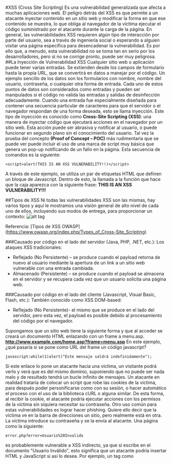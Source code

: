 #XSS (Cross Site Scripting) 
Es una vulnerabilidad generalizada que afecta a muchas aplicaciones web. El peligro detrás del XSS es que permite a un atacante inyectar contenido en un sitio web y modificar la forma en que ese contenido se muestra, lo que obliga al navegador de la víctima ejecutar el código suministrado por el atacante durante la carga de la página.
En general, las vulnerabilidades XSS requieren algún tipo de interacción por parte del usuario, sea a través de ingeniería social o esperando a alguien visitar una página específica para desencadenar la vulnerabilidad. Es por ello que, a menudo, esta vulnerabilidad no se toma tan en serio por los desarrolladores, pero si no se corrige pronto, puede ser muy peligrosa.
##La Inyección de Vulnerabilidad XSS
Cualquier sitio web o aplicación puede tener varias entradas. Se extienden desde los campos de formulario hasta la propia URL, que se convertirá en datos a manejar por el código. Un ejemplo sencillo de los datos son los formularios con nombre, nombre del usuario, contraseña, o cualquier otra forma de entrada.
Cada uno de estos puntos de datos son considerados como entradas y pueden ser manipulados si el código no valida las entradas y salidas de desinfección adecuadamente. Cuando una entrada fue especialmente diseñada para contener una secuencia particular de caracteres para que el servidor o el navegador respondan de una forma deseada, esto se llama inyección.
Este tipo de inyección es conocido como **Cross-Site Scripting (XSS)**: una manera de inyectar código que ejecutará acciones en el navegador por un sitio web. Esta acción puede ser abrasiva y notificar al usuario, o puede funcionar en segundo plano sin el conocimiento del usuario.
Tal vez la prueba del concepto **(Proof of Concept – POC)** más rudimentaria que se puede ver puede incluir el uso de una marca de script muy básica que genera un pop-up notificando de un fallo en la página. Esta secuencia de comandos es la siguiente:
```
<script>alert(THIS IS AN XSS VULNERABILITY!!)</script>
```
A través de este ejemplo, se utiliza un par de etiquetas HTML que definen un bloque de Javascript. Dentro de esto, la llamada a la función que hace que la caja aparezca con la siguiente frase: **THIS IS AN XSS VULNERABILITY!!!**

##Tipos de XSS
Ni todas las vulnerabilidades XSS son las mismas, hay varios tipos y aquí le mostramos una visión general de alto nivel de cada uno de ellos, incluyendo sus modos de entrega, para proporcionar un contexto:
![alt tag](https://blog.sucuri.net/wp-content/uploads/2016/04/Sucuri-Blog-XSS-Types.png)

Referencia: [Tipos de XSS OWASP] (https://www.owasp.org/index.php/Types_of_Cross-Site_Scripting)

###Causado por código en el lado del servidor (Java, PHP, .NET, etc.):
Los ataques XSS tradicionales:
+ Reflejado (No Persistente) – se produce cuando el payload retorna de nuevo al usuario mediante la apertura de un link a un sitio web vulnerable con una entrada cambiada.
+ Almacenado (Persistente) – se produce cuando el payload se almacena en el servidor y se recupera cada vez que un usuario solicita una página web.

###Causado por código en el lado del cliente (Javascript, Visual Basic, Flash, etc.):
También conocido como XSS DOM-based:
+ Reflejado (No Persistente)- el mismo que se produce en el lado del servidor, pero esta vez, el payload es posible debido al procesamiento del código por el navegador.

Supongamos que un sitio web tiene la siguiente forma y que al acceder se creará un documento HTML enlazando con un frame a menu.asp.
__http://www.example.com/home.asp?frame=menu.asp__
En este ejemplo, ¿qué pasaría si se pone como URL del frame un código javascript?
```
javascript:while(1)alert("Este mensaje saldrá indefinidamente");
```
Si este enlace lo pone un atacante hacia una víctima, un visitante podrá verlo y verá que es del mismo dominio, suponiendo que no puede ser nada malo y de resultado tendrá un bucle infinito de mensajes.
Un atacante en realidad trataría de colocar un script que robe las cookies de la víctima, para después poder personificarse como con su sesión, o hacer automático el proceso con el uso de la biblioteca cURL o alguna similar. De esta forma, al recibir la cookie, el atacante podría ejecutar acciones con los permisos de la víctima sin siquiera necesitar su contraseña.
Otro uso común para estas vulnerabilidades es lograr hacer phishing. Quiere ello decir que la víctima ve en la barra de direcciones un sitio, pero realmente está en otra. La víctima introduce su contraseña y se la envía al atacante.
Una página como la siguiente:
```
error.php?error=Usuario%20Invalido
```
es probablemente vulnerable a XSS indirecto, ya que si escribe en el documento "Usuario Inválido", esto significa que un atacante podría insertar HTML y JavaScript si así lo desea.
Por ejemplo, un tag como <script> que ejecute código javascript, cree otra sesión bajo otro usuario y mande la sesión actual al atacante.
Para probar vulnerabilidades de XSS en cookies, se puede modificar el contenido de una cookie de forma sencilla, usando el siguiente script. Sólo se debe colocar en la barra de direcciones, y presionar 'Enter'.
```
javascript:void prompt("Introduce la cookie:",document.cookie).replace(/[^;]+/g,function(_){document.cookie=_;});
```
+ Almacenado (Persistente) – el mismo que se produce en el lado del servidor, pero esta vez, el payload es almacenado en la máquina del cliente, usando el almacenamiento del navegador.

###Causado por la infraestructura (navegador, plugins, servidores, etc.):
Muy raro, pero es el tipo más peligroso de XSS:
+ Infraestructura en el lado del cliente – se produce cuando la carga útil tiene alguna relación con la parte interna del navegador, como un filtro XSS u otra funcionalidad del núcleo.
+ Infraestructura en el lado del servidor – se produce cuando el servidor web es responsable de no hacer frente a las peticiones, lo que permite la modificación de los organismos de respuesta.
+ Red – se produce cuando no se puede interferir en la comunicación entre el cliente y el servidor e inyectar paquete (s) de red con payload.

###Causado por el usuario:
Ocurre a menudo en estafas:
+ Auto-XSS – se produce cuando el usuario es responsable de la inyección del payload en el navegador para conseguir acceso para sí mismo, generalmente a través de la ingeniería social.




Fuente: [https://blog.sucuri.net/espanol/author/rodolfo](https://blog.sucuri.net/espanol/author/rodolfo)
